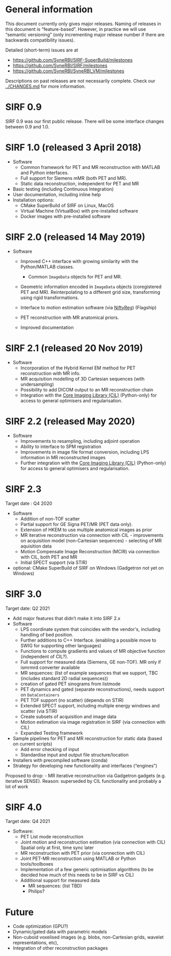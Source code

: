 # General information

This document currently only gives major releases. Naming of releases in
this document is “feature-based”. However, in practice we will use
“semantic versioning” (only incrementing major release number if there
are backwards compatibility issues).

Detailed (short-term) issues are at

- <https://github.com/SyneRBI/SIRF-SuperBuild/milestones>
- <https://github.com/SyneRBI/SIRF/milestones>
- <https://github.com/SyneRBI/SyneRBI_VM/milestones>

Descriptions on past releases are not necessarily complete. Check our
[../CHANGES.md](CHANGES.md) for more information.

# SIRF 0.9

SIRF 0.9 was our first public release. There will be some interface
changes between 0.9 and 1.0.

# SIRF 1.0 (released 3 April 2018)

  - Software
      - Common framework for PET and MR reconstruction with MATLAB and
        Python interfaces.
      - Full support for Siemens mMR (both PET and MR).
      - Static data reconstruction, independent for PET and MR
  - Basic testing (including Continuous Integration)
  - User documentation, including inline help
  - Installation options:
      - CMake SuperBuild of SIRF on Linux, MacOS
      - Virtual Machine (VirtualBox) with pre-installed software
      - Docker images with pre-installed software

# SIRF 2.0 (released 14 May 2019)

  - Software
      - Improved C++ interface with growing similarity with the Python/MATLAB classes.
         - Common `ImageData` objects for PET and MR.
      - Geometric information encoded in `ImageData` objects (coregistered PET
        and MR). Reinterpolating to a different grid size, transforming
        using rigid transformations.
      - Interface to motion estimation software (via [NiftyReg](http://cmictig.cs.ucl.ac.uk/wiki/index.php/NiftyReg)) (Flagship)

      - PET reconstruction with MR anatomical priors.
    - Improved documentation


# SIRF 2.1 (released 20 Nov 2019)

  - Software
      - Incorporation of the Hybrid Kernel EM method for PET reconstruction with MR info.
      - MR acquisition modelling of 3D Cartesian sequences (with undersampling)
      - Possibility to add DICOM output to an MR reconstruction chain
      - Integration with the [Core Imaging Library (CIL)](https://github.com/vais-ral/CCPi-Framework) (Python-only) for access to general optimisers and regularisation.

# SIRF 2.2 (released May 2020)

  - Software
      - Improvements to resampling, including adjoint operation
      - Ability to interface to SPM registration
      - Improvements in image file format conversion, including LPS information in MR reconstructed images
      - Further integration with the [Core Imaging Library (CIL)](https://github.com/vais-ral/CCPi-Framework) (Python-only) for access to general optimisers and regularisation.

# SIRF 2.3
Target date : Q4 2020

  - Software
      - Addition of non-TOF scatter
      - Partial support for GE Signa PET/MR (PET data only).
      - Extension of HKEM to use multiple anatomical images as prior
      - MR iterative reconstruction via connection with CIL 
            - improvements on acquisition model (non-Cartesian sequences)
            - selecting of MR aquisition data
      - Motion Compensate Image Reconstruction (MCIR) via connection with CIL, both PET and MR
      - Initial SPECT support (via STIR)
 - optional: CMake SuperBuild of SIRF on Windows (Gadgetron not yet on Windows)
      
# SIRF 3.0
Target date: Q2 2021

  - Add major features that didn’t make it into SIRF 2.x
  - Software
      - LPS coordinate system that coincides with the vendor's, including handling of bed position.
      - Further additions to C++ Interface. (enabling a possible move to SWIG for supporting
        other languages)
      - Functions to compute gradients and values of MR objective function (independent of CIL?).
      - Full support for measured data (Siemens, GE non-TOF). MR only if
        ismrmrd converter available
      - MR sequences: (list of example sequences that we support, TBC (includes standard 2D radial sequences))
      - creation of gated PET sinograms from listmode
      - PET dynamics and gated (separate reconstructions), needs support on `DataContainers`
      - PET TOF support (no scatter) (depends on STIR)
      - Extended SPECT support, including multiple energy windows and scatter (via STIR)
      - Create subsets of acquisition and image data
      - Motion estimation via image registration in SIRF (via connection with CIL)
      - Expanded Testing framework
  - Sample pipelines for PET and MR reconstruction for static data (based on current scripts)
      - Add error checking of input
      - Standardise input and output file structure/location
  - Installers with precompiled software (conda)
  - Strategy for developing new functionality and interfaces
    (“engines”)
    
  Proposed to drop:
      - MR iterative reconstruction via Gadgetron gadgets (e.g. iterative SENSE). Reason: superseded by CIL functionality and probably a lot of work

# SIRF 4.0
Target date: Q4 2021

  - Software:
      - PET List mode reconstruction
      - Joint motion and reconstruction estimation (via connection with CIL)
        Spatial only at first, time sync later
      - MR reconstruction with PET prior (via connection with CIL)
      - Joint PET-MR reconstruction using MATLAB or Python
        tools/toolboxes
      - Implementation of a few generic optimisation algorithms (to be decided how much of this needs to be in SIRF vs CIL)
      - Additional support for measured data
         - MR sequences: (list TBD)
         - Philips?


# Future
  - Code optimization (GPU?)
  - Dynamic/gated data with parametric models
  - Non-cuboid voxelised images (e.g. blobs, non-Cartesian grids,
    wavelet representations, etc),
  - Integration of other reconstruction packages
